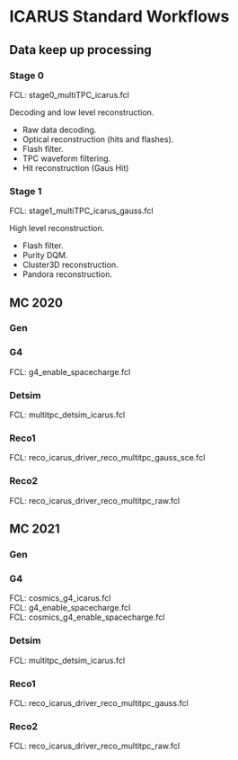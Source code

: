 # ICARUS Standard Workflows

## Data keep up processing

### Stage 0

FCL: stage0_multiTPC_icarus.fcl

Decoding and low level reconstruction.

* Raw data decoding.
* Optical reconstruction (hits and flashes).
* Flash filter.
* TPC waveform filtering.
* Hit reconstruction (Gaus Hit)

### Stage 1

FCL: stage1_multiTPC_icarus_gauss.fcl

High level reconstruction.

* Flash filter.
* Purity DQM.
* Cluster3D reconstruction.
* Pandora reconstruction.

## MC 2020

### Gen

### G4

FCL: g4_enable_spacecharge.fcl 

### Detsim

FCL: multitpc_detsim_icarus.fcl

### Reco1

FCL: reco_icarus_driver_reco_multitpc_gauss_sce.fcl 

### Reco2

FCL: reco_icarus_driver_reco_multitpc_raw.fcl

## MC 2021

### Gen

### G4

FCL: cosmics_g4_icarus.fcl  
FCL: g4_enable_spacecharge.fcl  
FCL: cosmics_g4_enable_spacecharge.fcl

### Detsim

FCL: multitpc_detsim_icarus.fcl

### Reco1

FCL: reco_icarus_driver_reco_multitpc_gauss.fcl

### Reco2

FCL: reco_icarus_driver_reco_multitpc_raw.fcl
